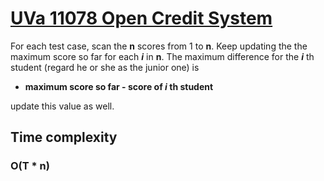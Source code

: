 # [UVa 11078 Open Credit System](https://uva.onlinejudge.org/external/110/11078.pdf)
For each test case, scan the **n** scores from 1 to **n**. Keep updating the the maximum score so far for each ***i*** in **n**.
The maximum difference for the ***i*** th student (regard he or she as the junior one) is
* **maximum score so far - score of ***i*** th student**

update this value as well.

## Time complexity
### O(T * n)
